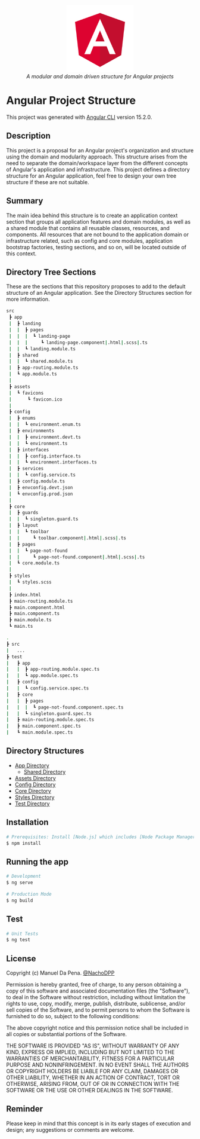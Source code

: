 <p align="center">
  <img src="./docs/images/angular.png" alt="angular-logo" width="180px" height="180px"/>
  <br>
  <i>A modular and domain driven structure for Angular projects</i>
  <br>
</p>

# Angular Project Structure

This project was generated with [Angular CLI](https://github.com/angular/angular-cli) version 15.2.0.

## Description

This project is a proposal for an Angular project's organization and structure using the domain and modularity approach. This structure arises from the need to separate the domain/workspace layer from the different concepts of Angular's application and infrastructure. This project defines a directory structure for an Angular application, feel free to design your own tree structure if these are not suitable.

## Summary

The main idea behind this structure is to create an application context section that groups all application features and domain modules, as well as a shared module that contains all reusable classes, resources, and components. All resources that are not bound to the application domain or infrastructure related, such as config and core modules, application bootstrap factories, testing sections, and so on, will be located outside of this context.

## Directory Tree Sections

These are the sections that this repository proposes to add to the default structure of an Angular application. See the Directory Structures section for more information.

```bash
src
 ┣ app
 |  ┣ landing
 |  |  ┣ pages
 |  |  |  ┗ landing-page
 |  |  |     ┗ landing-page.component|.html|.scss|.ts
 |  |  ┗ landing.module.ts
 |  ┣ shared
 |  |  ┗ shared.module.ts
 |  ┣ app-routing.module.ts
 |  ┗ app.module.ts
 |
 ┣ assets
 |  ┗ favicons
 |      ┗ favicon.ico
 |
 ┣ config
 |  ┣ enums
 |  |  ┗ environment.enum.ts
 |  ┣ environments
 |  |  ┣ environment.devt.ts
 |  |  ┗ environment.ts
 |  ┣ interfaces
 |  |  ┣ config.interface.ts
 |  |  ┗ environment.interfaces.ts
 |  ┣ services
 |  |  ┗ config.service.ts
 |  ┣ config.module.ts
 |  ┣ envconfig.devt.json
 |  ┗ envconfig.prod.json
 |
 ┣ core
 |  ┣ guards
 |  |  ┗ singleton.guard.ts
 |  ┣ layout
 |  |  ┗ toolbar
 |  |     ┗ toolbar.component|.html|.scss|.ts
 |  ┣ pages
 |  |  ┗ page-not-found
 |  |     ┗ page-not-found.component|.html|.scss|.ts
 |  ┗ core.module.ts
 |
 ┣ styles
 |  ┗ styles.scss
 |
 ┣ index.html
 ┣ main-routing.module.ts
 ┣ main.component.html
 ┣ main.component.ts
 ┣ main.module.ts
 ┗ main.ts
```

```bash
.
┣ src
|   ...
┣ test
|   ┣ app
|   |  ┣ app-routing.module.spec.ts
|   |  ┗ app.module.spec.ts
|   ┣ config
|   |  ┗ config.service.spec.ts
|   ┣ core
|   |  ┣ pages
|   |  |  ┗ page-not-found.component.spec.ts
|   |  ┗ singleton.guard.spec.ts
|   ┣ main-routing.module.spec.ts
|   ┣ main.component.spec.ts
|   ┗ main.module.spec.ts
```

## Directory Structures

- [App Directory](./docs/app-directory.md)
  - [Shared Directory](./docs/shared-directory.md)
- [Assets Directory](./docs/assets-directory.md)
- [Config Directory](./docs/config-directory.md)
- [Core Directory](./docs/core-directory.md)
- [Styles Directory](./docs/styles-directory.md)
- [Test Directory](./docs/test-directory.md)

## Installation

```bash
# Prerequisites: Install [Node.js] which includes [Node Package Manager][npm]
$ npm install
```

## Running the app

```bash
# Development
$ ng serve
```

```bash
# Production Mode
$ ng build
```

## Test

```bash
# Unit Tests
$ ng test
```

## License

Copyright (c) Manuel Da Pena. [@NachoDPP](https://github.com/NachoDPP "@NachoDPP")

Permission is hereby granted, free of charge, to any person obtaining a copy
of this software and associated documentation files (the "Software"), to deal
in the Software without restriction, including without limitation the rights
to use, copy, modify, merge, publish, distribute, sublicense, and/or sell
copies of the Software, and to permit persons to whom the Software is
furnished to do so, subject to the following conditions:

The above copyright notice and this permission notice shall be included in
all copies or substantial portions of the Software.

THE SOFTWARE IS PROVIDED "AS IS", WITHOUT WARRANTY OF ANY KIND, EXPRESS OR
IMPLIED, INCLUDING BUT NOT LIMITED TO THE WARRANTIES OF MERCHANTABILITY,
FITNESS FOR A PARTICULAR PURPOSE AND NONINFRINGEMENT. IN NO EVENT SHALL THE
AUTHORS OR COPYRIGHT HOLDERS BE LIABLE FOR ANY CLAIM, DAMAGES OR OTHER
LIABILITY, WHETHER IN AN ACTION OF CONTRACT, TORT OR OTHERWISE, ARISING FROM,
OUT OF OR IN CONNECTION WITH THE SOFTWARE OR THE USE OR OTHER DEALINGS IN
THE SOFTWARE.

## Reminder

Please keep in mind that this concept is in its early stages of execution and design; any suggestions or comments are welcome.
